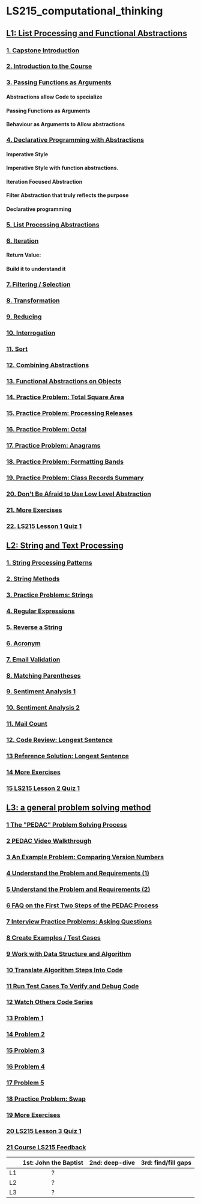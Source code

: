 # LS215_computational_thinking

## [L1: List Processing and Functional Abstractions](https://launchschool.com/lessons/bfc761bc/assignments)

### [1. Capstone Introduction](https://github.com/SandyRodger/LS215_computational_thinking/blob/main/L1_list_processing_and_functional_abstractions.md#capstone-introduction)
### [2. Introduction to the Course](https://github.com/SandyRodger/LS215_computational_thinking/blob/main/L1_list_processing_and_functional_abstractions.md#introduction-to-the-course)
### [3. Passing Functions as Arguments](https://github.com/SandyRodger/LS215_computational_thinking/blob/main/L1_list_processing_and_functional_abstractions.md#passing-functions-as-arguments)
  #### Abstractions allow Code to specialize
  #### Passing Functions as Arguments
  #### Behaviour as Arguments to Allow abstractions
### [4. Declarative Programming with Abstractions](https://github.com/SandyRodger/LS215_computational_thinking/blob/main/L1_list_processing_and_functional_abstractions.md#declarative-programming-with-abstractions)
  #### Imperative Style
  #### Imperative Style with function abstractions.
  #### Iteration Focused Abstraction
  #### Filter Abstraction that truly reflects the purpose
  #### Declarative programming
### [5. List Processing Abstractions](https://github.com/SandyRodger/LS215_computational_thinking/blob/main/L1_list_processing_and_functional_abstractions.md#:~:text=Declarative%20programming-,List%20Processing%20Abstractions,-Iteration)
### [6. Iteration](https://github.com/SandyRodger/LS215_computational_thinking/blob/main/L1_list_processing_and_functional_abstractions.md#:~:text=List%20Processing%20Abstractions-,Iteration,-Return%20Value%3A)
  #### Return Value:  
  #### Build it to understand it
### [7. Filtering / Selection](https://github.com/SandyRodger/LS215_computational_thinking/blob/main/L1_list_processing_and_functional_abstractions.md#filtering--selection)
### [8. Transformation](https://github.com/SandyRodger/LS215_computational_thinking/blob/main/L1_list_processing_and_functional_abstractions.md#transformation)
### [9. Reducing](https://github.com/SandyRodger/LS215_computational_thinking/blob/main/L1_list_processing_and_functional_abstractions.md#reducing)
### [10. Interrogation](https://github.com/SandyRodger/LS215_computational_thinking/blob/main/L1_list_processing_and_functional_abstractions.md#interrogation )
### [11. Sort](https://github.com/SandyRodger/LS215_computational_thinking/blob/main/L1_list_processing_and_functional_abstractions.md#sort)
### [12. Combining Abstractions](https://github.com/SandyRodger/LS215_computational_thinking/blob/main/L1_list_processing_and_functional_abstractions.md#combining-abstractions)
### [13. Functional Abstractions on Objects](https://github.com/SandyRodger/LS215_computational_thinking/blob/main/L1_list_processing_and_functional_abstractions.md#functional-abstractions-on-objects)
### [14. Practice Problem: Total Square Area](https://github.com/SandyRodger/LS215_computational_thinking/blob/main/L1_list_processing_and_functional_abstractions.md#practice-problem-total-square-area)
### [15. Practice Problem: Processing Releases](https://github.com/SandyRodger/LS215_computational_thinking/blob/main/L1_list_processing_and_functional_abstractions.md#practice-problem-processing-releases)
### [16. Practice Problem: Octal](https://github.com/SandyRodger/LS215_computational_thinking/blob/main/L1_list_processing_and_functional_abstractions.md#practice-problem-octal)
### [17. Practice Problem: Anagrams](https://github.com/SandyRodger/LS215_computational_thinking/blob/main/L1_list_processing_and_functional_abstractions.md#practice-problem-anagrams)
### [18. Practice Problem: Formatting Bands](https://github.com/SandyRodger/LS215_computational_thinking/blob/main/L1_list_processing_and_functional_abstractions.md#practice-problem-formatting-bands)
### [19. Practice Problem: Class Records Summary](https://github.com/SandyRodger/LS215_computational_thinking/blob/main/L1_list_processing_and_functional_abstractions.md#practice-problem-class-records-summary)
### [20. Don't Be Afraid to Use Low Level Abstraction](https://github.com/SandyRodger/LS215_computational_thinking/blob/main/L1_list_processing_and_functional_abstractions.md#dont-be-afraid-to-use-low-level-abstraction)
### [21. More Exercises](https://github.com/SandyRodger/LS215_computational_thinking/blob/main/L1_list_processing_and_functional_abstractions.md#more-exercises)
### [22. LS215 Lesson 1 Quiz 1](https://github.com/SandyRodger/LS215_computational_thinking/blob/main/L1_list_processing_and_functional_abstractions.md#ls215-lesson-1-quiz-1)

## [L2: String and Text Processing](https://launchschool.com/lessons/08996120/assignments)

### [1. String Processing Patterns](https://github.com/SandyRodger/LS215_computational_thinking/blob/main/L2_string_and_text_processing.md#1-string-processing-patterns)
### [2.	String Methods](https://github.com/SandyRodger/LS215_computational_thinking/blob/main/L2_string_and_text_processing.md#2string-methods)
### [3.	Practice Problems: Strings](https://github.com/SandyRodger/LS215_computational_thinking/blob/main/L2_string_and_text_processing.md#3practice-problems-strings)
### [4.	Regular Expressions](https://github.com/SandyRodger/LS215_computational_thinking/blob/main/L2_string_and_text_processing.md#4regular-expressions)
### [5.	Reverse a String](https://github.com/SandyRodger/LS215_computational_thinking/blob/main/L2_string_and_text_processing.md#5reverse-a-string)
### [6. Acronym](https://github.com/SandyRodger/LS215_computational_thinking/blob/main/L2_string_and_text_processing.md#6-acronym)
### [7. Email Validation](https://github.com/SandyRodger/LS215_computational_thinking/blob/main/L2_string_and_text_processing.md#7-email-validation)
### [8.	Matching Parentheses](https://github.com/SandyRodger/LS215_computational_thinking/blob/main/L2_string_and_text_processing.md#8matching-parentheses)
### [9.	Sentiment Analysis 1](https://github.com/SandyRodger/LS215_computational_thinking/blob/main/L2_string_and_text_processing.md#9sentiment-analysis-1)
### [10.	Sentiment Analysis 2](https://github.com/SandyRodger/LS215_computational_thinking/blob/main/L2_string_and_text_processing.md#10sentiment-analysis-2)
### [11. Mail Count](https://github.com/SandyRodger/LS215_computational_thinking/blob/main/L2_string_and_text_processing.md#11-mail-count)
### [12. Code Review: Longest Sentence](https://github.com/SandyRodger/LS215_computational_thinking/blob/main/L2_string_and_text_processing.md#12-code-review-longest-sentence)
### [13	Reference Solution: Longest Sentence](https://github.com/SandyRodger/LS215_computational_thinking/blob/main/L2_string_and_text_processing.md#13reference-solution-longest-sentence)
### [14	More Exercises](https://github.com/SandyRodger/LS215_computational_thinking/blob/main/L2_string_and_text_processing.md#14more-exercises)
### [15	LS215 Lesson 2 Quiz 1](https://github.com/SandyRodger/LS215_computational_thinking/blob/main/L2_string_and_text_processing.md#15ls215-lesson-2-quiz-1)

## [L3: a general problem solving method](https://github.com/SandyRodger/LS215_computational_thinking/blob/main/L3_a_general_problem_solving_approach.md)

### [1	The "PEDAC" Problem Solving Process](https://github.com/SandyRodger/LS215_computational_thinking/blob/main/L3_a_general_problem_solving_approach.md#1the-pedac-problem-solving-process)
### [2	PEDAC Video Walkthrough](https://github.com/SandyRodger/LS215_computational_thinking/blob/main/L3_a_general_problem_solving_approach.md#2pedac-video-walkthrough)
### [3	An Example Problem: Comparing Version Numbers](https://github.com/SandyRodger/LS215_computational_thinking/blob/main/L3_a_general_problem_solving_approach.md#3an-example-problem-comparing-version-numbers)
### [4	Understand the Problem and Requirements (1)](https://github.com/SandyRodger/LS215_computational_thinking/blob/main/L3_a_general_problem_solving_approach.md#4understand-the-problem-and-requirements-1)
### [5	Understand the Problem and Requirements (2)](https://github.com/SandyRodger/LS215_computational_thinking/blob/main/L3_a_general_problem_solving_approach.md#5understand-the-problem-and-requirements-2)
### [6	FAQ on the First Two Steps of the PEDAC Process](https://github.com/SandyRodger/LS215_computational_thinking/blob/main/L3_a_general_problem_solving_approach.md#6faq-on-the-first-two-steps-of-the-pedac-process)
### [7	Interview Practice Problems: Asking Questions](https://github.com/SandyRodger/LS215_computational_thinking/blob/main/L3_a_general_problem_solving_approach.md#7interview-practice-problems-asking-questions)
### [8	Create Examples / Test Cases](https://github.com/SandyRodger/LS215_computational_thinking/blob/main/L3_a_general_problem_solving_approach.md#8create-examples--test-cases)
### [9	Work with Data Structure and Algorithm](https://github.com/SandyRodger/LS215_computational_thinking/blob/main/L3_a_general_problem_solving_approach.md#9work-with-data-structure-and-algorithm)
### [10	Translate Algorithm Steps Into Code](https://github.com/SandyRodger/LS215_computational_thinking/blob/main/L3_a_general_problem_solving_approach.md#10translate-algorithm-steps-into-code)
### [11	Run Test Cases To Verify and Debug Code](https://github.com/SandyRodger/LS215_computational_thinking/blob/main/L3_a_general_problem_solving_approach.md#11run-test-cases-to-verify-and-debug-code)
### [12	Watch Others Code Series](https://github.com/SandyRodger/LS215_computational_thinking/blob/main/L3_a_general_problem_solving_approach.md#12watch-others-code-series)
### [13	Problem 1](https://github.com/SandyRodger/LS215_computational_thinking/blob/main/L3_a_general_problem_solving_approach.md#13problem-1)
### [14	Problem 2](https://github.com/SandyRodger/LS215_computational_thinking/blob/main/L3_a_general_problem_solving_approach.md#14problem-2)
### [15	Problem 3](https://github.com/SandyRodger/LS215_computational_thinking/blob/main/L3_a_general_problem_solving_approach.md#15problem-3)
### [16	Problem 4](https://github.com/SandyRodger/LS215_computational_thinking/blob/main/L3_a_general_problem_solving_approach.md#16problem-4)
### [17	Problem 5](https://github.com/SandyRodger/LS215_computational_thinking/blob/main/L3_a_general_problem_solving_approach.md#17problem-5)
### [18	Practice Problem: Swap](https://github.com/SandyRodger/LS215_computational_thinking/blob/main/L3_a_general_problem_solving_approach.md#18practice-problem-swap)
### [19	More Exercises](https://github.com/SandyRodger/LS215_computational_thinking/blob/main/L3_a_general_problem_solving_approach.md#19more-exercises)
### [20	LS215 Lesson 3 Quiz 1](https://github.com/SandyRodger/LS215_computational_thinking/blob/main/L3_a_general_problem_solving_approach.md#20ls215-lesson-3-quiz-1)
### [21	Course LS215 Feedback](https://github.com/SandyRodger/LS215_computational_thinking/blob/main/L3_a_general_problem_solving_approach.md#21course-ls215-feedback)

|  | 1st: John the Baptist | 2nd: deep-dive | 3rd: find/fill gaps |
| :--- | :---: | :---: | :---: | 
| L1 | ? |||
| L2 | ? |||
| L3 | ? |||
